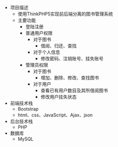 
* 项目描述
  * 使用ThinkPHP5实现前后端分离的图书管理系统
  * 主要功能
    * 登陆注册
    * 普通用户权限
      * 对于图书
        * 借阅、归还、查找
      * 对于个人信息
        * 修改密码、注销账号、挂失账号
    * 管理员权限
      * 对于图书
        * 增加、删除、修改、查找图书
      * 对于用户
        * 查看已有用户数目及其所借阅图书
        * 修改用户挂失状态
* 前端技术栈
  * Bootstrap
  * html、css、JavaScript、Ajax、json
* 后台技术栈
  * PHP
* 数据库
  * MySQL
